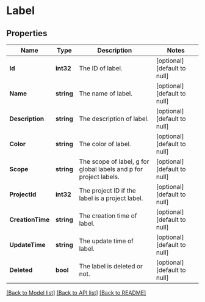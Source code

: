 # Label

## Properties
Name | Type | Description | Notes
------------ | ------------- | ------------- | -------------
**Id** | **int32** | The ID of label. | [optional] [default to null]
**Name** | **string** | The name of label. | [optional] [default to null]
**Description** | **string** | The description of label. | [optional] [default to null]
**Color** | **string** | The color of label. | [optional] [default to null]
**Scope** | **string** | The scope of label, g for global labels and p for project labels. | [optional] [default to null]
**ProjectId** | **int32** | The project ID if the label is a project label. | [optional] [default to null]
**CreationTime** | **string** | The creation time of label. | [optional] [default to null]
**UpdateTime** | **string** | The update time of label. | [optional] [default to null]
**Deleted** | **bool** | The label is deleted or not. | [optional] [default to null]

[[Back to Model list]](../README.md#documentation-for-models) [[Back to API list]](../README.md#documentation-for-api-endpoints) [[Back to README]](../README.md)


